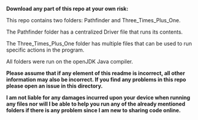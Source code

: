 **Download any part of this repo at your own risk:**

This repo contains two folders: Pathfinder and Three_Times_Plus_One.

The Pathfinder folder has a centralized Driver file that runs its contents.

The Three_Times_Plus_One folder has multiple files that can be used to run specific actions in the program.

All folders were run on the openJDK Java compiler. 

**Please assume that if any element of this readme is incorrect, all other information may also be incorrect. If you find any problems in this repo please open an issue in this directory.**

**I am not liable for any damages incurred upon your device when running any files nor will I be able to help you run any of the already mentioned folders if there is any problem since I am new to sharing code online.**
